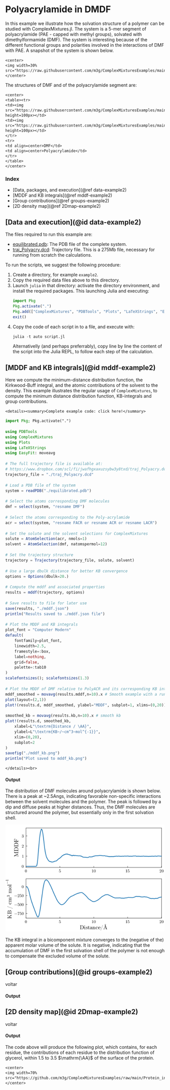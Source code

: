# Polyacrylamide in DMDF

In this example we illustrate how the solvation structure of a polymer can be studied with ComplexMixtures.jl. The system is a 5-mer segment of polyacrylamide (PAE - capped with methyl groups), solvated with dimethylformamide (DMF). The system is interesting because of the different functional groups and polarities involved in the interactions of DMF with PAE. A snapshot of the system is shown below.

```@raw html
<center>
<img width=30% src="https://raw.githubusercontent.com/m3g/ComplexMixturesExamples/main/Polyacrylamide_in_DMF/system.png">
</center>
```

The structures of DMF and of the polyacrylamide segment are:

```@raw html
<center>
<table><tr>
<td><img src="https://raw.githubusercontent.com/m3g/ComplexMixturesExamples/main/Polyacrylamide_in_DMF/simulation/dmf.png" height=100px></td>
<td><img src="https://raw.githubusercontent.com/m3g/ComplexMixturesExamples/main/Polyacrylamide_in_DMF/simulation/polyacrylamide.png" height=100px></td>
</tr>
<tr>
<td align=center>DMF</td>
<td align=center>Polyacrylamide</td>
</tr>
</table>
</center>
```

### Index

- [Data, packages, and execution](@ref data-example2)
- [MDDF and KB integrals](@ref mddf-example2)
- [Group contributions](@ref groups-example2)
- [2D density map](@ref 2Dmap-example2)

## [Data and execution](@id data-example2)

The files required to run this example are:

- [equilibrated.pdb](https://raw.githubusercontent.com/m3g/ComplexMixturesExamples/main/Polyacrylamide_in_DMF/simulation/equilibrated.pdb): The PDB file of the complete system.
- [traj_Polyacry.dcd](https://www.dropbox.com/scl/fi/jwafhgxaxuzsybw3y8txd/traj_Polyacry.dcd?rlkey=p4bn65m0pkuebpfm0hf158cdm&dl=0): Trajectory file. This is a 275Mb file, necessary for running from scratch the calculations.

To run the scripts, we suggest the following procedure:

1. Create a directory, for example `example2`.
2. Copy the required data files above to this directory.
3. Launch `julia` in that directory: activate the directory environment, and install the required packages. This launching Julia and executing:
   ```julia
   import Pkg 
   Pkg.activate(".")
   Pkg.add(["ComplexMixtures", "PDBTools", "Plots", "LaTeXStrings", "EasyFit"])
   exit()
   ```
4. Copy the code of each script in to a file, and execute with:
   ```julia
   julia -t auto script.jl
   ```
   Alternativelly (and perhaps preferrably), copy line by line the content of the script into
   the Julia REPL, to follow each step of the calculation.

## [MDDF and KB integrals](@id mddf-example2)

Here we compute the minimum-distance distribution function, the Kirkwood-Buff integral, and the atomic contributions of the solvent to the density.
This example illustrates the regular usage of `ComplexMixtures`, to compute the minimum distance distribution function, KB-integrals and group contributions. 

```@raw html
<details><summary>Complete example code: click here!</summary>
```
```julia
import Pkg; Pkg.activate(".")

using PDBTools
using ComplexMixtures
using Plots
using LaTeXStrings
using EasyFit: moveavg

# The full trajectory file is available at: 
# https://www.dropbox.com/scl/fi/jwafhgxaxuzsybw3y8txd/traj_Polyacry.dcd?rlkey=p4bn65m0pkuebpfm0hf158cdm&dl=0 
trajectory_file = "./traj_Polyacry.dcd"

# Load a PDB file of the system
system = readPDB("./equilibrated.pdb")

# Select the atoms corresponding DMF molecules
dmf = select(system, "resname DMF")

# Select the atoms corresponding to the Poly-acrylamide
acr = select(system, "resname FACR or resname ACR or resname LACR")

# Set the solute and the solvent selections for ComplexMixtures
solute = AtomSelection(acr, nmols=1)
solvent = AtomSelection(dmf, natomspermol=12)

# Set the trajectory structure
trajectory = Trajectory(trajectory_file, solute, solvent)

# Use a large dbulk distance for better KB convergence
options = Options(dbulk=20.)

# Compute the mddf and associated properties
results = mddf(trajectory, options)

# Save results to file for later use
save(results, "./mddf.json")
println("Results saved to ./mddf.json file")

# Plot the MDDF and KB integrals
plot_font = "Computer Modern"
default(
    fontfamily=plot_font,
    linewidth=2.5, 
    framestyle=:box, 
    label=nothing, 
    grid=false,
    palette=:tab10
)
scalefontsizes(); scalefontsizes(1.3)

# Plot the MDDF of DMF relative to PolyACR and its corresponding KB integral
mddf_smoothed = movavg(results.mddf,n=10).x # Smooth example with a running average
plot(layout=(2,1))
plot!(results.d, mddf_smoothed, ylabel="MDDF", subplot=1, xlims=(0,20))

smoothed_kb = movavg(results.kb,n=10).x # smooth kb
plot!(results.d, smoothed_kb, 
    xlabel=L"\textrm{Distance / \AA}",
    ylabel=L"\textrm{KB~/~cm^3~mol^{-1}}",
    xlim=(0,20),
    subplot=2
)
savefig("./mddf_kb.png")
println("Plot saved to mddf_kb.png")
```
```@raw html
</details><br>
```

#### Output 

The distribution of DMF molecules around polyacrylamide is shown below. There is a peak at ~2.5Angs, indicating favorable non-specific interactions between the solvent molecules and the polymer. The peak is followed by a dip and diffuse peaks at higher distances. Thus, the DMF molecules are structured around the polymer, but essentially only in the first solvation shell.  

![](https://raw.githubusercontent.com/m3g/ComplexMixturesExamples/main/Polyacrylamide_in_DMF/results/mddf_kb.png)

The KB integral in a bicomponent mixture converges to the (negative of the) apparent molar volume of the solute. It is negative, indicating that the accumulation of DMF in the first solvation shell of the polymer is not enough to compensate the excluded volume of the solute. 

## [Group contributions](@id groups-example2)

voltar

#### Output 

## [2D density map](@id 2Dmap-example2)

voltar

#### Output 

The code above will produce the following plot, which contains, for each residue, the contributions
of each residue to the distribution function of glycerol, within 1.5 to 3.5 $\mathrm{\AA}$ of the
surface of the protein.

```@raw html
<center>
<img width=70% src="https://github.com/m3g/ComplexMixturesExamples/raw/main/Protein_in_Glycerol/Density2D/density2D.png">
</center>
```